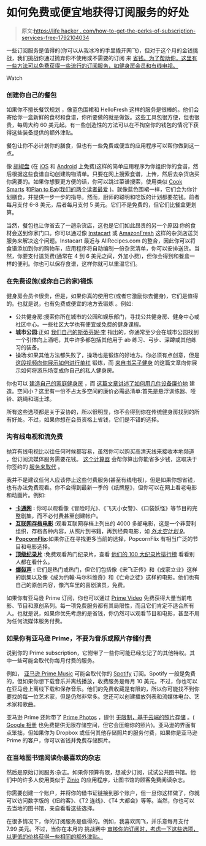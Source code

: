 # 如何免费或便宜地获得订阅服务的好处

> 原文:[https://life hacker . com/how-to-get-the-perks-of-subscription-services-free-1792104034](https://lifehacker.com/how-to-get-the-perks-of-subscription-services-for-free-1792104034)

一些订阅服务是值得的(你可以从我冰冷的手里撬开网飞)，但对于这个月的金钱挑战，我们挑战你通过抛弃你不使用或不需要的订阅 来 [省钱。为了帮助你，这里有一些方法可以免费获得一些流行的订阅服务，如健身房会员和有线电视。](https://lifehacker.com/february-s-money-challenge-ditch-your-old-unused-subs-1791828689)

Watch

### 创建你自己的餐包

如果你不擅长餐饮规划 ，像蓝色围裙和 HelloFresh 这样的服务是很棒的。他们会寄给你一盒新鲜的食材和食谱，你所要做的就是做饭。这些工具包很方便，但也很贵，每周大约 60 美元起。有一些创造性的方法可以在不掏空你的钱包的情况下获得这些装备提供的额外津贴。

餐包让你不必计划你的膳食，但也有一些免费或便宜的应用程序可以帮你做到这一点。

像 [胡椒盘](https://www.pepperplate.com/) (在 [iOS](https://itunes.apple.com/app/id403188971?mt=8) 和 [Android](https://play.google.com/store/apps/details?id=com.pepperplate) 上免费)这样的简单应用程序为你组织你的食谱，然后根据这些食谱自动创建购物清单。只要在网上搜索食谱，上传，然后去杂货店买你需要的。如果你想要更方便的话，你可以跳过菜谱搜索，使用类似 [Cook Smarts](http://www.cooksmarts.com/) 和[Plan to Eat](http://www.plantoeat.com/)([我们的两个读者最爱](http://lifehacker.com/five-best-meal-planning-apps-1533809184) )。就像蓝色围裙一样，它们会为你计划膳食，并提供一步一步的指导。然而，厨师的聪明和吃饭的计划都要花钱。前者每月支付 6-8 美元，后者每月支付 5 美元。它们不是免费的，但它们比餐盒更划算。

当然，餐包也让你省去了一趟杂货店，这也是它们如此昂贵的另一个原因:你的食材会送到你家门口。你可以通过像 [Instacart](https://www.instacart.com/) 或 [AmazonFresh](https://www.amazon.com/AmazonFresh/b?asc_campaign=InlineText&asc_refurl=https://lifehacker.com/how-to-get-the-perks-of-subscription-services-for-free-1792104034&asc_source=&ie=UTF8&node=10329849011&tag=kinjalifehackerlink-20) 这样的杂货店送货服务来解决这个问题。Instacart 最近与 AllRecipes.com 的整合，因此你可以将食谱添加到你的购物车，应用程序将自动编制一份杂货清单，你可以安排送货。当然，你要支付送货费(通常在 4 到 6 美元之间，外加小费)，但你会得到和餐盒一样的便利。你也可以保存食谱，这样你就可以重温它们。

### 在免费设施(或你自己的家)锻炼

健身房会员卡很贵，但是，如果你真的使用它(或者它激励你去健身)，它们是值得的。也就是说，也有免费或便宜的地方去锻炼 。例如:

*   公共健身房:搜索你所在城市的公园和娱乐部门，寻找公共健身房、健身中心或社区中心。一些社区大学也有便宜或免费的健身课程。
*   **城市公园**:正如 [我们自己的斯蒂芬妮·李](http://vitals.lifehacker.com/the-best-cheap-or-free-places-to-get-a-great-workout-1762541705) 指出的，你通常至少会在城市公园找到一个引体向上酒吧，其中许多都包括其他用于 ab 练习、弓步、深蹲或其他练习的装备。
*   操场:如果其他方法都失败了，操场也是锻炼的好地方。你必须有点创意，但是 [这段视频向你展示如何进行单杠](https://www.youtube.com/watch?v=8bppcsg07Rc) 锻炼，而 [来自书呆子健身](https://www.nerdfitness.com/blog/playground-workout/) 的这篇文章向你展示如何将游乐场变成你自己的私人健身房。

你也可以 [建造自己的家庭健身房](http://vitals.lifehacker.com/things-to-consider-when-buying-your-first-home-gym-equi-1784266603) ，而 [这篇文章讲述了如何用几件设备廉价地](http://lifehacker.com/get-buff-not-broke-how-to-build-a-budget-friendly-hom-1460079368) 建造。空间小？这里有一份不占太多空间的廉价必需品清单:首先是悬浮训练器、哑铃、跳绳和瑞士球。

所有这些选项都是关于妥协的，所以很明显，你不会得到你在传统健身房找到的所有好处。不过，如果你想在会员资格上省钱，它们是不错的选择。

### 沟有线电视和流免费

抛弃有线电视比以往任何时候都容易，虽然你可以购买高清天线来接收本地频道 ，但订阅流媒体服务需要花钱。 [这个计算器](http://lifehacker.com/use-this-calculator-to-decide-if-dropping-cable-will-sa-1679043694) 会帮你算出你能省多少钱，这取决于你签约的 [服务来取代](http://lifehacker.com/how-can-i-ditch-cable-and-watch-my-tv-shows-and-movies-5475091) 。

我并不是建议任何人应该停止这些付费服务(甚至有线电视)，但是如果你想省钱，也有办法免费观看。你不会得到最新一季的《纸牌屋》，但你可以在网上看老电影和动画片。例如:

*   [**卡通网**](http://www.cartoonnetwork.com/video/unlocked/opposites-episode.html) **:** 你可以观看像《冒险时光》、《飞天小女警》、《口袋妖怪》等节目的完整剧集，而不必付费甚至创建帐户。
*   [**互联网存档电影**](https://archive.org/details/moviesandfilms) :观看互联网存档上列出的 4000 多部电影，这是一个非营利组织，存档各种内容，从照片到书籍，再到经典电影，如 [*外太空计划 9*](https://archive.org/details/Plan_9_from_Outer_Space_1959)。
*   [**PopcornFlix**](http://www.popcornflix.com/):如果你正在寻找更多当前的选择，PopcornFlix 有相当广泛的节目和电影选择。
*   [**顶级纪录片**](http://topdocumentaryfilms.com/) :免费观看热门纪录片，查看 [他们的 100 大纪录片排行榜](http://topdocumentaryfilms.com/top-100/) 看看别人都在看什么。
*   [**爆裂声**](http://www.crackle.com/playlist/2126576/2483580) **:** 它们是热门或热门，但它们包括像《宋飞正传》和《成家立业》这样的剧集以及像《成为约翰·马尔科维奇》和《亡命之徒》这样的电影。他们也有自己的原创内容，像汽车里的喜剧演员，免费。

如果你有亚马逊 Prime 订阅，你也可以通过 [Prime Video](https://www.amazon.com/Prime-Video/b?asc_campaign=InlineText&asc_refurl=https://lifehacker.com/how-to-get-the-perks-of-subscription-services-for-free-1792104034&asc_source=&node=2676882011&tag=kinjalifehackerlink-20) 免费获得大量当前电影、节目和原创系列。每一项免费服务都有其局限性，而且它们肯定不适合所有人。也就是说，如果你优先考虑的是省钱，你仍然可以观看节目和电影，甚至不用为任何流媒体服务付费。

### 如果你有亚马逊 Prime，不要为音乐或照片存储付费

说到你的 Prime subscription，它附带了一些你可能已经忘记了的其他特权。其中一些可能会取代你每月付费的服务。

例如， [亚马逊 Prime Music](https://www.amazon.com/gp/dmusic/promotions/PrimeMusic?asc_campaign=InlineText&asc_refurl=https://lifehacker.com/how-to-get-the-perks-of-subscription-services-for-free-1792104034&asc_source=&tag=kinjalifehackerlink-20) 可能会取代你的 [Spotify](https://www.spotify.com/) 订阅。Spotify 一般是免费的，但如果你想下载音乐并离线播放，收费服务是每月 10 美元。不过，你也可以在亚马逊上离线下载和保存音乐。他们的免费收藏是有限的，所以你可能找不到你要找的每一位艺术家，但是仍然非常多。您还可以创建播放列表和流媒体电台、艺术家和歌曲。

亚马逊 Prime 还附带了 [Prime Photos](https://www.amazon.com/photos/home?asc_campaign=InlineText&asc_refurl=https://lifehacker.com/how-to-get-the-perks-of-subscription-services-for-free-1792104034&asc_source=&tag=kinjalifehackerlink-20) ，提供 [无限制，基于云端的照片存储](http://lifehacker.com/amazon-gives-unlimited-photo-storage-to-prime-customers-1654430098) 。( [Google 相册](https://photos.google.com/) 也免费提供无限存储空间，但它会压缩你的照片)。亚马逊的界面有点笨拙，但如果你为 Dropbox 或任何其他存储照片的服务付费，如果你是亚马逊 Prime 的客户，你可以省钱并免费存储照片。

### 在当地图书馆阅读你最喜欢的杂志

然后是原始订阅服务:杂志。如果你预算有限，想减少订阅，试试公共图书馆。他们中的许多人使用类似于 [Zinio](https://www.zinio.com/) 的应用程序，让图书馆的顾客免费阅读杂志。

你需要创建一个账户，并将你的借书证链接到那个账户，但一旦你这样做了，你就可以访问数字版的《纽约客》、《T2 连线》、《T4 大都会》等等。当然，你也可以去当地的图书馆，亲自看看这些选择。

在很多情况下，你的订阅服务是值得的。例如，我喜欢网飞，并乐意每月支付 7.99 美元。不过，当你在本月的 挑战赛中 [审核你的订阅时，考虑一下这些选项，以更低的价格获得一些相同的额外津贴。](http://twocents.lifehacker.com/february-s-money-challenge-ditch-your-old-unused-subs-1791828689)